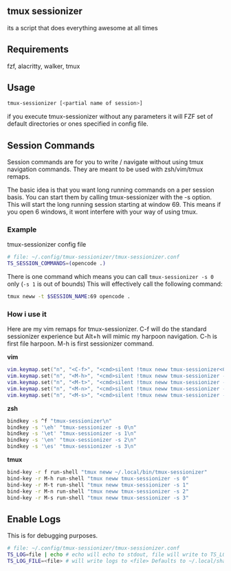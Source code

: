 ## tmux sessionizer
its a script that does everything awesome at all times

## Requirements
fzf, alacritty, walker, tmux

## Usage
```bash
tmux-sessionizer [<partial name of session>]
```

if you execute tmux-sessionizer without any parameters it will FZF set of default directories or ones specified in config file.

## Session Commands
Session commands are for you to write / navigate without using tmux navigation commands.
They are meant to be used with zsh/vim/tmux remaps.

The basic idea is that you want long running commands on a per session basis.
You can start them by calling tmux-sessionizer with the -s option.  This will
start the long running session starting at window 69.  This means if you open 6
windows, it wont interfere with your way of using tmux.

### Example
tmux-sessionizer config file
```bash
# file: ~/.config/tmux-sessionizer/tmux-sessionizer.conf
TS_SESSION_COMMANDS=(opencode .)
```

There is one command which means you can call `tmux-sessionizer -s 0` only (`-s 1` is out of bounds)
This will effectively call the following command:
```bash
tmux neww -t $SESSION_NAME:69 opencode .
```

### How i use it
Here are my vim remaps for tmux-sessionizer.  C-f will do the standard
sessionizer experience but Alt+h will mimic my harpoon navigation.  C-h is
first file harpoon.  M-h is first sessionizer command.

**vim**
```lua
vim.keymap.set("n", "<C-f>", "<cmd>silent !tmux neww tmux-sessionizer<CR>")
vim.keymap.set("n", "<M-h>", "<cmd>silent !tmux neww tmux-sessionizer -s 0<CR>")
vim.keymap.set("n", "<M-t>", "<cmd>silent !tmux neww tmux-sessionizer -s 1<CR>")
vim.keymap.set("n", "<M-n>", "<cmd>silent !tmux neww tmux-sessionizer -s 2<CR>")
vim.keymap.set("n", "<M-s>", "<cmd>silent !tmux neww tmux-sessionizer -s 3<CR>")
```

**zsh**
```bash
bindkey -s ^f "tmux-sessionizer\n"
bindkey -s '\eh' "tmux-sessionizer -s 0\n"
bindkey -s '\et' "tmux-sessionizer -s 1\n"
bindkey -s '\en' "tmux-sessionizer -s 2\n"
bindkey -s '\es' "tmux-sessionizer -s 3\n"
```

**tmux**
```bash
bind-key -r f run-shell "tmux neww ~/.local/bin/tmux-sessionizer"
bind-key -r M-h run-shell "tmux neww tmux-sessionizer -s 0"
bind-key -r M-t run-shell "tmux neww tmux-sessionizer -s 1"
bind-key -r M-n run-shell "tmux neww tmux-sessionizer -s 2"
bind-key -r M-s run-shell "tmux neww tmux-sessionizer -s 3"
```

## Enable Logs
This is for debugging purposes.

```bash
# file: ~/.config/tmux-sessionizer/tmux-sessionizer.conf
TS_LOG=file | echo # echo will echo to stdout, file will write to TS_LOG_FILE
TS_LOG_FILE=<file> # will write logs to <file> Defaults to ~/.local/share/tmux-sessionizer/tmux-sessionizer.logs
```
